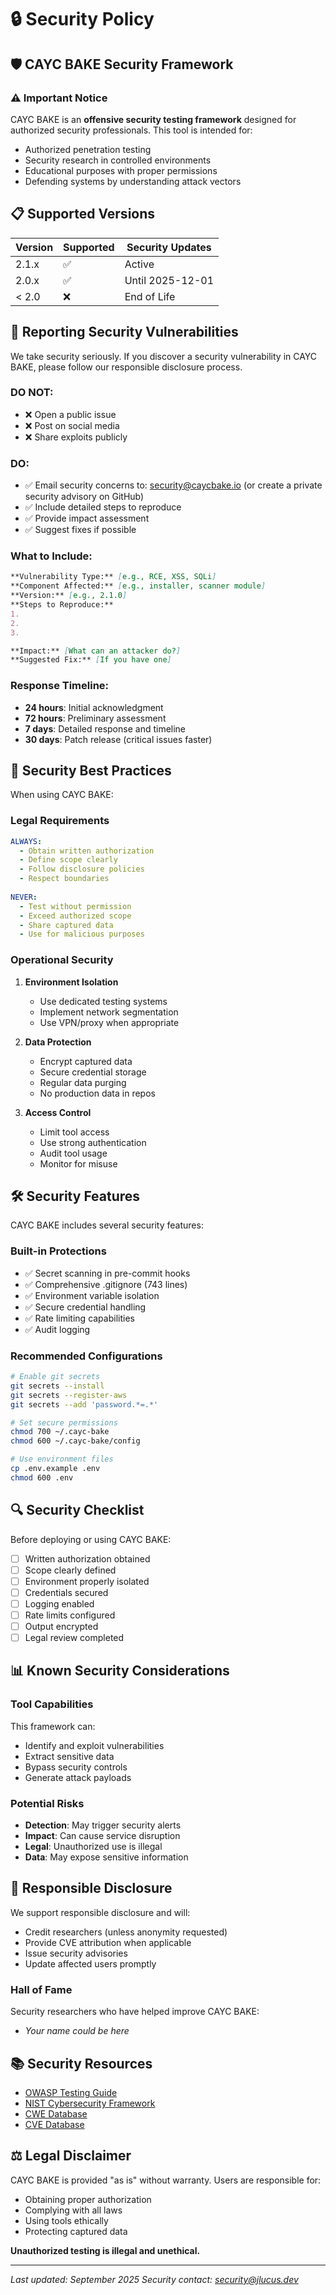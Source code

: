 # 🔒 Security Policy

## 🛡️ CAYC BAKE Security Framework

### ⚠️ Important Notice

CAYC BAKE is an **offensive security testing framework** designed for authorized security professionals. This tool is intended for:
- Authorized penetration testing
- Security research in controlled environments
- Educational purposes with proper permissions
- Defending systems by understanding attack vectors

## 📋 Supported Versions

| Version | Supported          | Security Updates |
| ------- | ------------------ | ---------------- |
| 2.1.x   | :white_check_mark: | Active           |
| 2.0.x   | :white_check_mark: | Until 2025-12-01 |
| < 2.0   | :x:                | End of Life      |

## 🚨 Reporting Security Vulnerabilities

We take security seriously. If you discover a security vulnerability in CAYC BAKE, please follow our responsible disclosure process.

### DO NOT:
- ❌ Open a public issue
- ❌ Post on social media
- ❌ Share exploits publicly

### DO:
- ✅ Email security concerns to: security@caycbake.io (or create a private security advisory on GitHub)
- ✅ Include detailed steps to reproduce
- ✅ Provide impact assessment
- ✅ Suggest fixes if possible

### What to Include:
```markdown
**Vulnerability Type:** [e.g., RCE, XSS, SQLi]
**Component Affected:** [e.g., installer, scanner module]
**Version:** [e.g., 2.1.0]
**Steps to Reproduce:**
1. 
2. 
3. 

**Impact:** [What can an attacker do?]
**Suggested Fix:** [If you have one]
```

### Response Timeline:
- **24 hours**: Initial acknowledgment
- **72 hours**: Preliminary assessment
- **7 days**: Detailed response and timeline
- **30 days**: Patch release (critical issues faster)

## 🔐 Security Best Practices

When using CAYC BAKE:

### Legal Requirements
```yaml
ALWAYS:
  - Obtain written authorization
  - Define scope clearly
  - Follow disclosure policies
  - Respect boundaries
  
NEVER:
  - Test without permission
  - Exceed authorized scope
  - Share captured data
  - Use for malicious purposes
```

### Operational Security
1. **Environment Isolation**
   - Use dedicated testing systems
   - Implement network segmentation
   - Use VPN/proxy when appropriate

2. **Data Protection**
   - Encrypt captured data
   - Secure credential storage
   - Regular data purging
   - No production data in repos

3. **Access Control**
   - Limit tool access
   - Use strong authentication
   - Audit tool usage
   - Monitor for misuse

## 🛠️ Security Features

CAYC BAKE includes several security features:

### Built-in Protections
- ✅ Secret scanning in pre-commit hooks
- ✅ Comprehensive .gitignore (743 lines)
- ✅ Environment variable isolation
- ✅ Secure credential handling
- ✅ Rate limiting capabilities
- ✅ Audit logging

### Recommended Configurations
```bash
# Enable git secrets
git secrets --install
git secrets --register-aws
git secrets --add 'password.*=.*'

# Set secure permissions
chmod 700 ~/.cayc-bake
chmod 600 ~/.cayc-bake/config

# Use environment files
cp .env.example .env
chmod 600 .env
```

## 🔍 Security Checklist

Before deploying or using CAYC BAKE:

- [ ] Written authorization obtained
- [ ] Scope clearly defined
- [ ] Environment properly isolated
- [ ] Credentials secured
- [ ] Logging enabled
- [ ] Rate limits configured
- [ ] Output encrypted
- [ ] Legal review completed

## 📊 Known Security Considerations

### Tool Capabilities
This framework can:
- Identify and exploit vulnerabilities
- Extract sensitive data
- Bypass security controls
- Generate attack payloads

### Potential Risks
- **Detection**: May trigger security alerts
- **Impact**: Can cause service disruption
- **Legal**: Unauthorized use is illegal
- **Data**: May expose sensitive information

## 🤝 Responsible Disclosure

We support responsible disclosure and will:
- Credit researchers (unless anonymity requested)
- Provide CVE attribution when applicable
- Issue security advisories
- Update affected users promptly

### Hall of Fame
Security researchers who have helped improve CAYC BAKE:
- *Your name could be here*

## 📚 Security Resources

- [OWASP Testing Guide](https://owasp.org/www-project-web-security-testing-guide/)
- [NIST Cybersecurity Framework](https://www.nist.gov/cyberframework)
- [CWE Database](https://cwe.mitre.org/)
- [CVE Database](https://cve.mitre.org/)

## ⚖️ Legal Disclaimer

CAYC BAKE is provided "as is" without warranty. Users are responsible for:
- Obtaining proper authorization
- Complying with all laws
- Using tools ethically
- Protecting captured data

**Unauthorized testing is illegal and unethical.**

---

*Last updated: September 2025*
*Security contact: security@jlucus.dev*
